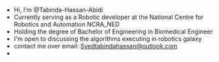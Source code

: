 - Hi, I’m @Tabinda-Hassan-Abidi
-  Currently serving as a Robotic developer at the National Centre for Robotics and Automation NCRA_NED
-  Holding the degree of Bachelor of Engineering in Biomedical Engineer
-  I'm open to discussing the algorithms executing in robotics galaxy
-  contact me over email: Syedtabindahassan@outlook.com
-  

<!---
Tabinda-Hassan-Abidi/Tabinda-Hassan-Abidi is a ✨ special ✨ repository because its `README.md` (this file) appears on your GitHub profile.
You can click the Preview link to take a look at your changes.
--->
